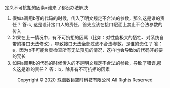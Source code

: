 定义不可抗拒的因素=谁来了都没办法解决
1. 假如a调用b写的代码的时候，传入了明文规定不合法的参数，那么这是谁的责任？
答:c, 这是设计接口人的责任，首先应该在接口层面上禁止不合法参数的传入
2. 如果在上一情况中，有不可抗拒的因素（比如：对性能极大的牺牲、对系统自带的接口无法修改），导致接口无法全部过滤不合法参数，是谁的责任？
答：a，因为b不可能负责检查所有无法预见的情况，这样也会导致b的代码非必要的冗长
3. 如果a调用b的代码的时候传入的不是明文规定不合法的参数，导致了错误,那么这是谁的责任？
答：b，除非有不可抗拒的因素
<center> Copyright © 2020 珠海数镜空时科技有限公司 All Rights Reserved</center>